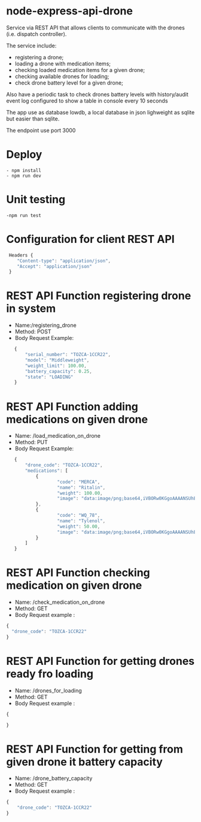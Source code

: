 # node-express-api-drone

Service via REST API that allows clients to communicate with the drones (i.e. dispatch controller).

The service include:
 - registering a drone;
 - loading a drone with medication items;
 - checking loaded medication items for a given drone;
 - checking available drones for loading;
 - check drone battery level for a given drone;

 Also have a periodic task to check drones battery levels with history/audit event log configured to show a table in console every 10 seconds

 The app use as database lowdb, a local database in json lighweight as sqlite but easier than sqlite.

 The endpoint use port 3000

 # Deploy
    - npm install
    - npm run dev

# Unit testing
    -npm run test

# Configuration for client REST API
```javascript
 Headers {
    "Content-type": "application/json",
    "Accept": "application/json"
 }
 ```

 # REST API Function registering drone in system

 - Name:/registering_drone
 - Method: POST
 - Body Request Example: 

 ```javascript
    {
        "serial_number": "TOZCA-1CCR22",
        "model": "Middleweight",
        "weight_limit": 100.00,
        "battery_capacity": 0.25,
        "state": "LOADING"
    }
```

 # REST API Function adding medications on given drone

 - Name: /load_medication_on_drone
 - Method: PUT
 - Body Request Example: 
 ```javascript
    {
        "drone_code": "TOZCA-1CCR22",
        "medications": [
            {
                    "code": "MERCA",
                    "name": "Ritalin",
                    "weight": 100.00,
                    "image": "data:image/png;base64,iVBORw0KGgoAAAANSUhEUgAAAlgAAAJYCAYAAAC+ZpjcAADs5UlEQVR42uydecAdVXn/P08ii4hgLYpoEkBkUbZEBIQEXHADFcW1at3r0oLdflWrWCWB2NpWf7aCP7VSW2urxX2pG3VJAhgWTawoIpigotalalVABfL8/rgzc8/MnJk5M/e+b97l+2mR8Oa+986995wz3/Oc5/k+IIQQQgghhBBCCCGEEEIIIYQQQgghhBBCCCGEEEIIIYQQQgghhBBCCCGEEEIIIYQQQgghhBBCCCGEEEIIIYQQQgghhBBCCCGEEEIIIYQQQgghhBBCCCGEEEIIIYQQQgghhBBCCCGEEEIIIYQQQgghhBBCCCGEEEIIIYQQQg"  
            },
            {
                    "code": "WQ_78",
                    "name": "Tylenol",
                    "weight": 50.00,
                    "image": "data:image/png;base64,iVBORw0KGgoAAAANSUhEUgAAAlgAAAJYCAYAAAC+ZpjcAADs5UlEQVR42uydecAdVXn/P08ii4hgLYpoEkBkUbZEBIQEXHADFcW1at3r0oLdflWrWCWB2NpWf7aCP7VSW2urxX2pG3VJAhgWTawoIpigotalalVABfL8/rgzc8/MnJk5M/e+b97l+2mR8Oa+986995wz3/Oc5/k+IIQQQgghhBBCCCGEEEIIIYQQQgghhBBCCCGEEEIIIYQQQgghhBBCCCGEEEIIIYQQQgghhBBCCCGEEEIIIYQQQgghhBBCCCGEEEIIIYQQQgghhBBCCCGEEEIIIYQQQgghhBBCCCGEEEIIIYQQQgghhBBCCCGEEEIIIYQQQg"  
            }
        ]
    }
```

# REST API Function checking medication on given drone

 - Name: /check_medication_on_drone
 - Method: GET
 - Body Request example : 
```javascript
{
  "drone_code": "TOZCA-1CCR22"
}
```

# REST API Function for getting drones ready fro loading

 - Name: /drones_for_loading
 - Method: GET
 - Body Request example : 
```javascript
{

}
```

# REST API Function for getting from given drone it battery capacity

 - Name: /drone_battery_capacity
 - Method: GET
 - Body Request example : 
```javascript
{
    "drone_code": "TOZCA-1CCR22"
}
```
    